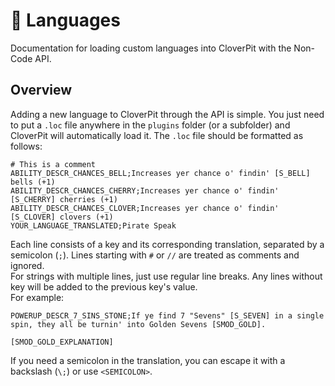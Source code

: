 # 📖 Languages

<show-structure for="chapter" depth="2"/>

<link-summary>
Documentation for loading custom languages into CloverPit with the Non-Code API.
</link-summary>

## Overview

Adding a new language to CloverPit through the API is simple. You just need to put a `.loc` file anywhere in the `plugins` folder (or a subfolder) and CloverPit will automatically load it.
The `.loc` file should be formatted as follows:

```
# This is a comment
ABILITY_DESCR_CHANCES_BELL;Increases yer chance o' findin' [S_BELL] bells (+1)
ABILITY_DESCR_CHANCES_CHERRY;Increases yer chance o' findin' [S_CHERRY] cherries (+1)
ABILITY_DESCR_CHANCES_CLOVER;Increases yer chance o' findin' [S_CLOVER] clovers (+1)
YOUR_LANGUAGE_TRANSLATED;Pirate Speak
```

Each line consists of a key and its corresponding translation, separated by a semicolon (`;`). Lines starting with `#` or `//` are treated as comments and ignored.  
For strings with multiple lines, just use regular line breaks. Any lines without key will be added to the previous key's value.  
For example:
```
POWERUP_DESCR_7_SINS_STONE;If ye find 7 "Sevens" [S_SEVEN] in a single spin, they all be turnin' into Golden Sevens [SMOD_GOLD].

[SMOD_GOLD_EXPLANATION]
```

If you need a semicolon in the translation, you can escape it with a backslash (`\;`) or use `<SEMICOLON>`.